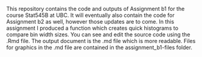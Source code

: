 This repository contains the code and outputs of Assignment b1 for the course Stat545B at UBC. It will eventually also contain the code for Assignment b2 as well, however those updates are to come.
In this assignment I produced a function which creates quick histograms to compare bin width sizes. 
You can see and edit the source code using the .Rmd file. The output document is the .md file which is more readable. Files for graphics in the .md file are contained in the assignment_b1-files folder.
